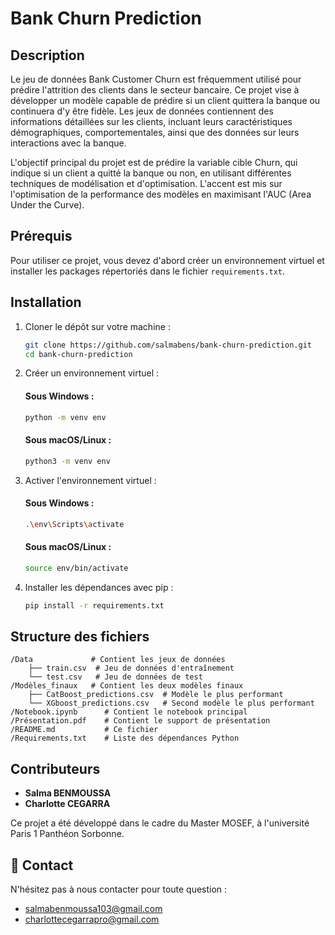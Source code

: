 # Bank Churn Prediction

## Description

Le jeu de données Bank Customer Churn est fréquemment utilisé pour prédire l'attrition des clients dans le secteur bancaire. Ce projet vise à développer un modèle capable de prédire si un client quittera la banque ou continuera d'y être fidèle. Les jeux de données contiennent des informations détaillées sur les clients, incluant leurs caractéristiques démographiques, comportementales, ainsi que des données sur leurs interactions avec la banque.

L'objectif principal du projet est de prédire la variable cible Churn, qui indique si un client a quitté la banque ou non, en utilisant différentes techniques de modélisation et d'optimisation. L'accent est mis sur l'optimisation de la performance des modèles en maximisant l'AUC (Area Under the Curve). 

## Prérequis

Pour utiliser ce projet, vous devez d'abord créer un environnement virtuel et installer les packages répertoriés dans le fichier `requirements.txt`.

## Installation

1. Cloner le dépôt sur votre machine :
   
   ```bash
   git clone https://github.com/salmabens/bank-churn-prediction.git
   cd bank-churn-prediction
   ```

2. Créer un environnement virtuel :
   #### Sous Windows :
         
   ```bash
   python -m venv env
   ```
   #### Sous macOS/Linux :
         
   ```bash
   python3 -m venv env
   ```
3. Activer l'environnement virtuel :

   #### Sous Windows :
   
   ```bash
   .\env\Scripts\activate
   ```
   #### Sous macOS/Linux :
   
   ```bash
   source env/bin/activate
   ```

4. Installer les dépendances avec pip :
   
   ```bash
   pip install -r requirements.txt
   ```
   
## Structure des fichiers
``` 
/Data             # Contient les jeux de données
    ├── train.csv  # Jeu de données d'entraînement
    └── test.csv   # Jeu de données de test
/Modèles_finaux   # Contient les deux modèles finaux
    ├── CatBoost_predictions.csv  # Modèle le plus performant
    └── XGboost_predictions.csv   # Second modèle le plus performant
/Notebook.ipynb      # Contient le notebook principal
/Présentation.pdf    # Contient le support de présentation
/README.md           # Ce fichier
/Requirements.txt    # Liste des dépendances Python
```
## Contributeurs

- **Salma BENMOUSSA**
- **Charlotte CEGARRA**

Ce projet a été développé dans le cadre du Master MOSEF, à l'université Paris 1 Panthéon Sorbonne.

## 📩 Contact

N'hésitez pas à nous contacter pour toute question :

- salmabenmoussa103@gmail.com 
- charlottecegarrapro@gmail.com
